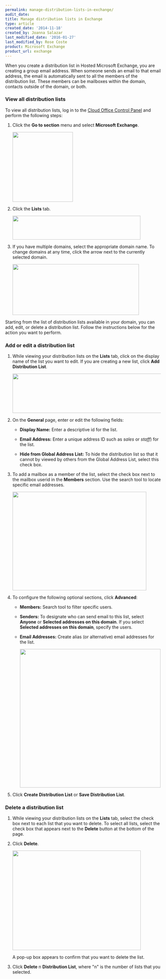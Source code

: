 ```yaml
---
permalink: manage-distribution-lists-in-exchange/
audit_date:
title: Manage distribution lists in Exchange
type: article
created_date: '2014-11-18'
created_by: Joanna Salazar
last_modified_date: '2016-01-27'
last_modified_by: Rose Coste
product: Microsoft Exchange
product_url: exchange
---
```


When you create a distribution list in Hosted Microsoft Exchange,
you are creating a group email address.
When someone sends an email to that email address,
the email is automatically sent to all the members of the distribution list.
These members can be mailboxes within the domain,
contacts outside of the domain, or both.

### View all distribution lists

To view all distribution lists, log in to the [Cloud Office Control Panel](https://cp.rackspace.com/) and perform the following steps:

1. Click the **Go to section** menu and select **Microsoft Exchange**.

   <img alt="" height="225" src="{% asset_path exchange/manage-distribution-lists-in-exchange/dl1.png %}" width="195"  />

2. Click the **Lists** tab.

	 <img alt="" height="77" src="{% asset_path exchange/manage-distribution-lists-in-exchange/DL6.png %}" width="414"  />

3. If you have multiple domains, select the appropriate domain name.
   To change domains at any time, click the arrow next to the currently selected domain.

   <img alt="" height="164" src="{% asset_path exchange/manage-distribution-lists-in-exchange/DL7.png %}" width="409"  />

Starting from the list of distribution lists available in your domain,
you can add, edit, or delete a distribution list.
Follow the instructions below for the action you want to perform.

### Add or edit a distribution list

1. While viewing your distribution lists on the **Lists** tab,
   click on the display name of the list you want to edit.
	 If you are creating a new list, click **Add Distribution List**.

	 <img alt="" height="127" src="{% asset_path exchange/manage-distribution-lists-in-exchange/DL11.png %}" width="552"  />

2. On the **General** page, enter or edit the following fields:

    - **Display Name:** Enter a descriptive id for the list.

    - **Email Address:** Enter a unique address ID such as *sales* or *staff*) for the list.

    - **Hide from Global Address List:** To hide the distribution list
		  so that it cannot by viewed by others from the Global Address List,
			select this check box.

3. To add a mailbox as a member of the list, select the check box next to
   the mailbox userid in the **Members** section.
	 Use the search tool to locate specific email addresses.

	 <img alt="" height="318" src="{% asset_path exchange/manage-distribution-lists-in-exchange/DL8.png %}" width="433"  />

4. To configure the following optional sections, click **Advanced**:

   - **Members:** Search tool to filter specific users.

   - **Senders:** To designate who can send email to this list,
		 select **Anyone** or **Selected addresses on this domain**.
		 If you select **Selected addresses on this domain**, specify the users.

   - **Email Addresses:** Create alias (or alternative) email addresses for the list.

	 <img alt="" height="447" src="{% asset_path exchange/manage-distribution-lists-in-exchange/DL9_0.png %}" width="455"  />

5. Click **Create Distribution List** or **Save Distribution List**.

### Delete a distribution list

1. While viewing your distribution lists on the **Lists** tab,
   select the check box next to each list that you want to delete.
	 To select all lists, select the check box that appears next to the
	 **Delete** button at the bottom of the page.

2. Click **Delete**.

   <img alt="" height="321" src="{% asset_path exchange/manage-distribution-lists-in-exchange/DL10.png %}" width="415"  />

   A pop-up box appears to confirm that you want to delete the list.

3. Click **Delete** n **Distribution List**, where "n" is the number of lists
   that you selected.
